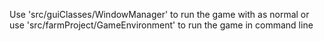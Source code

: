 Use 'src/guiClasses/WindowManager' to run the game with as normal or use 'src/farmProject/GameEnvironment' to run the game in command line
